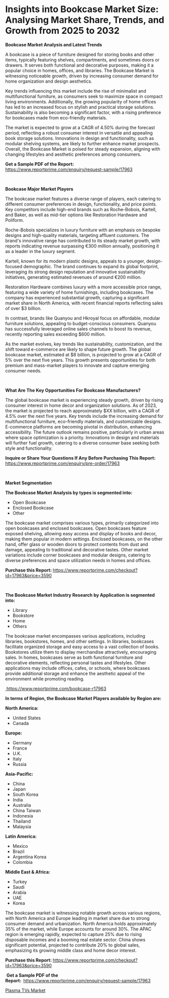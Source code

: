 <p><h1>Insights into Bookcase Market Size: Analysing Market Share, Trends, and Growth from 2025 to 2032</h1></p><p><strong>Bookcase Market Analysis and Latest Trends</strong></p>
<p><p>A bookcase is a piece of furniture designed for storing books and other items, typically featuring shelves, compartments, and sometimes doors or drawers. It serves both functional and decorative purposes, making it a popular choice in homes, offices, and libraries. The Bookcase Market is witnessing noticeable growth, driven by increasing consumer demand for home organization and design aesthetics. </p><p>Key trends influencing this market include the rise of minimalist and multifunctional furniture, as consumers seek to maximize space in compact living environments. Additionally, the growing popularity of home offices has led to an increased focus on stylish and practical storage solutions. Sustainability is also becoming a significant factor, with a rising preference for bookcases made from eco-friendly materials.</p><p>The market is expected to grow at a CAGR of 4.50% during the forecast period, reflecting a robust consumer interest in versatile and appealing book storage solutions. Innovations in design and functionality, such as modular shelving systems, are likely to further enhance market prospects. Overall, the Bookcase Market is poised for steady expansion, aligning with changing lifestyles and aesthetic preferences among consumers.</p></p>
<p><strong>Get a Sample PDF of the Report:&nbsp;</strong> <a href="https://www.reportprime.com/enquiry/request-sample/17963?utm_campaign=3276&utm_medium=2&utm_source=Github&utm_content=ia&utm_term=18032025&utm_id=bookcase">https://www.reportprime.com/enquiry/request-sample/17963</a></p>
<p>&nbsp;</p>
<p><strong>Bookcase Major Market Players</strong></p>
<p><p>The bookcase market features a diverse range of players, each catering to different consumer preferences in design, functionality, and price points. Key competitors include high-end brands such as Roche-Bobois, Kartell, and Baker, as well as mid-tier options like Restoration Hardware and Poliform. </p><p>Roche-Bobois specializes in luxury furniture with an emphasis on bespoke designs and high-quality materials, targeting affluent customers. The brand's innovative range has contributed to its steady market growth, with reports indicating revenue surpassing €300 million annually, positioning it as a leader in the luxury segment.</p><p>Kartell, known for its modern plastic designs, appeals to a younger, design-focused demographic. The brand continues to expand its global footprint, leveraging its strong design reputation and innovative sustainability initiatives, generating estimated revenues of around €200 million.</p><p>Restoration Hardware combines luxury with a more accessible price range, featuring a wide variety of home furnishings, including bookcases. The company has experienced substantial growth, capturing a significant market share in North America, with recent financial reports reflecting sales of over $3 billion.</p><p>In contrast, brands like Quanyou and Hkroyal focus on affordable, modular furniture solutions, appealing to budget-conscious consumers. Quanyou has successfully leveraged online sales channels to boost its revenue, recently reporting sales exceeding $600 million.</p><p>As the market evolves, key trends like sustainability, customization, and the shift toward e-commerce are likely to shape future growth. The global bookcase market, estimated at $8 billion, is projected to grow at a CAGR of 5% over the next five years. This growth presents opportunities for both premium and mass-market players to innovate and capture emerging consumer needs.</p></p>
<p>&nbsp;</p>
<p><strong>What Are The Key Opportunities For Bookcase Manufacturers?</strong></p>
<p><p>The global bookcase market is experiencing steady growth, driven by rising consumer interest in home decor and organization solutions. As of 2023, the market is projected to reach approximately $XX billion, with a CAGR of 4.5% over the next five years. Key trends include the increasing demand for multifunctional furniture, eco-friendly materials, and customizable designs. E-commerce platforms are becoming pivotal in distribution, enhancing accessibility. The future outlook remains positive, particularly in urban areas where space optimization is a priority. Innovations in design and materials will further fuel growth, catering to a diverse consumer base seeking both style and functionality.</p></p>
<p><strong>Inquire or Share Your Questions If Any Before Purchasing This Report:</strong> <a href="https://www.reportprime.com/enquiry/pre-order/17963?utm_campaign=3276&utm_medium=2&utm_source=Github&utm_content=ia&utm_term=18032025&utm_id=bookcase">https://www.reportprime.com/enquiry/pre-order/17963</a></p>
<p>&nbsp;</p>
<p><strong>Market Segmentation</strong></p>
<p><strong>The Bookcase Market Analysis by types is segmented into:</strong></p>
<p><ul><li>Open Bookcase</li><li>Enclosed Bookcase</li><li>Other</li></ul></p>
<p><p>The bookcase market comprises various types, primarily categorized into open bookcases and enclosed bookcases. Open bookcases feature exposed shelving, allowing easy access and display of books and decor, making them popular in modern settings. Enclosed bookcases, on the other hand, offer glass or wooden doors to protect contents from dust and damage, appealing to traditional and decorative tastes. Other market variations include corner bookcases and modular designs, catering to diverse preferences and space utilization needs in homes and offices.</p></p>
<p><strong>Purchase this Report:&nbsp;</strong><a href="https://www.reportprime.com/checkout?id=17963&price=3590&utm_campaign=3276&utm_medium=2&utm_source=Github&utm_content=ia&utm_term=18032025&utm_id=bookcase">https://www.reportprime.com/checkout?id=17963&price=3590</a></p>
<p>&nbsp;</p>
<p><strong>The Bookcase Market Industry Research by Application is segmented into:</strong></p>
<p><ul><li>Library</li><li>Bookstore</li><li>Home</li><li>Others</li></ul></p>
<p><p>The bookcase market encompasses various applications, including libraries, bookstores, homes, and other settings. In libraries, bookcases facilitate organized storage and easy access to a vast collection of books. Bookstores utilize them to display merchandise attractively, encouraging sales. In homes, bookcases serve as both functional furniture and decorative elements, reflecting personal tastes and lifestyles. Other applications may include offices, cafes, or schools, where bookcases provide additional storage and enhance the aesthetic appeal of the environment while promoting reading.</p></p>
<p><a href="https://www.reportprime.com/bookcase-r17963?utm_campaign=3276&utm_medium=2&utm_source=Github&utm_content=ia&utm_term=18032025&utm_id=bookcase">&nbsp;https://www.reportprime.com/bookcase-r17963</a></p>
<p><strong>In terms of Region, the Bookcase Market Players available by Region are:</strong></p>
<p>
    <p> <strong> North America: </strong>
        <ul>
            <li>United States</li>
            <li>Canada</li>
        </ul>
        </p> 
    <p> <strong> Europe: </strong>
        <ul>
            <li>Germany</li>
            <li>France</li>
            <li>U.K.</li>
            <li>Italy</li>
            <li>Russia</li>
        </ul>
        </p> 
    <p> <strong> Asia-Pacific: </strong>
        <ul>
            <li>China</li>
            <li>Japan</li>
            <li>South Korea</li>
            <li>India</li>
            <li>Australia</li>
            <li>China Taiwan</li>
            <li>Indonesia</li>
            <li>Thailand</li>
            <li>Malaysia</li>
        </ul>
        </p> 
    <p> <strong> Latin America: </strong>
        <ul>
            <li>Mexico</li>
            <li>Brazil</li>
            <li>Argentina Korea</li>
            <li>Colombia</li>
        </ul>
        </p> 
    <p> <strong> Middle East & Africa: </strong>
        <ul>
            <li>Turkey</li>
            <li>Saudi</li>
            <li>Arabia</li>
            <li>UAE</li>
            <li>Korea</li>
        </ul>
    </p>
    </p>
<p><p>The bookcase market is witnessing notable growth across various regions, with North America and Europe leading in market share due to strong consumer demand and urbanization. North America holds approximately 35% of the market, while Europe accounts for around 30%. The APAC region is emerging rapidly, expected to capture 25% due to rising disposable incomes and a booming real estate sector. China shows significant potential, projected to contribute 20% to global sales, emphasizing its growing middle class and home decor interest.</p></p>
<p><strong>Purchase this Report: </strong><a href="https://www.reportprime.com/checkout?id=17963&price=3590&utm_campaign=3276&utm_medium=2&utm_source=Github&utm_content=ia&utm_term=18032025&utm_id=bookcase">https://www.reportprime.com/checkout?id=17963&price=3590</a></p>
<p>&nbsp;<strong>Get a Sample PDF of the Report:&nbsp;&nbsp;</strong><a href="https://www.reportprime.com/enquiry/request-sample/17963?utm_campaign=3276&utm_medium=2&utm_source=Github&utm_content=ia&utm_term=18032025&utm_id=bookcase">https://www.reportprime.com/enquiry/request-sample/17963</a></p>
<p><strong></strong></p>
<p><p><a href="https://github.com/momossidram/Market-Research-Report-List-1/blob/main/plasma-tvs-market.md?utm_campaign=3276&utm_medium=2&utm_source=Github&utm_content=ia&utm_term=18032025&utm_id=bookcase">Plasma TVs Market</a></p></p>